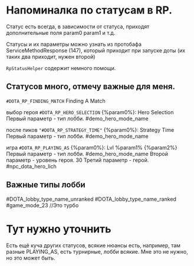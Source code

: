 # Напоминалка по статусам в RP.

Статус есть всегда, в зависимости от статуса, приходят дополнительные поля param0 param1 и т.д.

Статусы и их параметры можно узнать из протобафа ServiceMethodResponse (147), который приходит при запуске доты (их таких два приходит, нужен второй)

`RpStatusHelper` содержит немного помощи.

## Статусов много, отмечу важные для меня.

`#DOTA_RP_FINDING_MATCH` Finding A Match

выбор героя
`#DOTA_RP_HERO_SELECTION` {%param0%}: Hero Selection
Первый параметр - тип лобби. #demo_hero_mode_name

после пиков
`"#DOTA_RP_STRATEGY_TIME"` {%param0%}: Strategy Time
Первый параметр - тип лобби. #demo_hero_mode_name

игра
`#DOTA_RP_PLAYING_AS` {%param0%}: Lvl %param1% {%param2%}
Первый параметр - тип лобби. #demo_hero_mode_name
Второй параметр - уровень героя. 30
Третий параметр - герой. #npc_dota_hero_lich

## Важные типы лобби
#DOTA_lobby_type_name_unranked
#DOTA_lobby_type_name_ranked
#game_mode_23 //Это турбо

# Тут нужно уточнить
Есть ещё куча других статусов, всякие нюансы есть, например, там разные PLAYING_AS, есть турнирные, лобби всякие. Мне это не нужно, но это может быть.